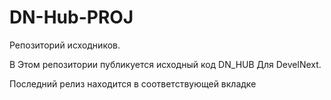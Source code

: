 # DN-Hub-PROJ
Репозиторий исходников.

В Этом репозитории публикуется исходный код DN_HUB Для DevelNext.

Последний релиз находится в соответствующей вкладке
